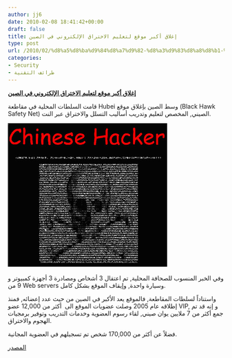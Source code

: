 ```yaml
---
author: jj6
date: 2010-02-08 18:41:42+00:00
draft: false
title: إغلاق أكبر موقع لتعليم الاختراق الإلكتروني في الصين
type: post
url: /2010/02/%d8%a5%d8%ba%d9%84%d8%a7%d9%82-%d8%a3%d9%83%d8%a8%d8%b1-%d9%85%d9%88%d9%82%d8%b9-%d9%84%d8%aa%d8%b9%d9%84%d9%8a%d9%85-%d8%a7%d9%84%d8%a7%d8%ae%d8%aa%d8%b1%d8%a7%d9%82-%d8%a7%d9%84%d8%a5%d9%84%d9%83/
categories:
- Security
- طرائف التقنية
---
```


[**إغلاق أكبر موقع لتعليم الاختراق الإلكتروني في الصين**](https://www.it-scoop.com/2010/02/%d8%a5%d8%ba%d9%84%d8%a7%d9%82-%d8%a3%d9%83%d8%a8%d8%b1-%d9%85%d9%88%d9%82%d8%b9-%d9%84%d8%aa%d8%b9%d9%84%d9%8a%d9%85-%d8%a7%d9%84%d8%a7%d8%ae%d8%aa%d8%b1%d8%a7%d9%82-%d8%a7%d9%84%d8%a5%d9%84%d9%83/)


قامت السلطات المحلية في مقاطعة Hubei وسط الصين بإغلاق موقع (Black Hawk Safety Net) الصيني, المخصص لتعليم وتدريب أساليب التسلل والاختراق عبر النت.

[![](chinese-hacker.jpg)
](https://www.it-scoop.com/2010/02/%d8%a5%d8%ba%d9%84%d8%a7%d9%82-%d8%a3%d9%83%d8%a8%d8%b1-%d9%85%d9%88%d9%82%d8%b9-%d9%84%d8%aa%d8%b9%d9%84%d9%8a%d9%85-%d8%a7%d9%84%d8%a7%d8%ae%d8%aa%d8%b1%d8%a7%d9%82-%d8%a7%d9%84%d8%a5%d9%84%d9%83/)

وفي الخبر المنسوب للصحافة المحلية, تم اعتقال 3 أشخاص ومصادرة 3 أجهزة كمبيوتر و 9 من Web servers وسيارة واحدة, وإيقاف الموقع بشكل كامل.

واستناداً لسلطات المقاطعة, فالموقع يعد الأكبر في الصين من حيث عدد إعضائه, فمنذ إطلاقه عام 2005 وصلت عضويات الموقع الى  أكثر من 12,000 عضو VIP, و إنه قد تم جمع أكثر من 7 ملايين يوان صيني, لقاء رسوم العضوية وخدمات التدريب وتوفير برمجيات الهجوم والاختراق.

فضلاً عن أكثر من 170,000 شخص تم تسجيلهم في العضوية المجانية.

[المصدر](http://www.chinadaily.com.cn/china/2010-02/08/content_9440667.htm)
